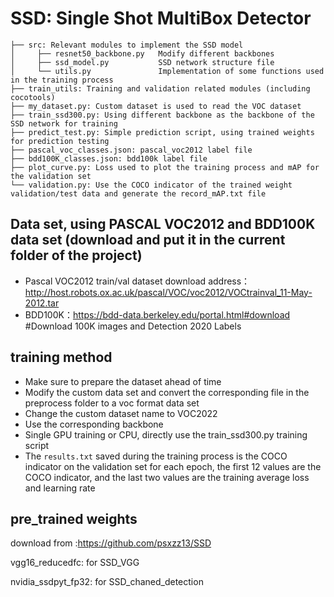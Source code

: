 # SSD: Single Shot MultiBox Detector
```
├── src: Relevant modules to implement the SSD model    
│     ├── resnet50_backbone.py   Modify different backbones 
│     ├── ssd_model.py           SSD network structure file 
│     └── utils.py               Implementation of some functions used in the training process
├── train_utils: Training and validation related modules (including cocotools)  
├── my_dataset.py: Custom dataset is used to read the VOC dataset    
├── train_ssd300.py: Using different backbone as the backbone of the SSD network for training  
├── predict_test.py: Simple prediction script, using trained weights for prediction testing 
├── pascal_voc_classes.json: pascal_voc2012 label file
├── bdd100K_classes.json: bdd100k label file
├── plot_curve.py: Loss used to plot the training process and mAP for the validation set
└── validation.py: Use the COCO indicator of the trained weight validation/test data and generate the record_mAP.txt file
```
## Data set, using PASCAL VOC2012 and BDD100K data set (download and put it in the current folder of the project)
* Pascal VOC2012 train/val dataset download address：http://host.robots.ox.ac.uk/pascal/VOC/voc2012/VOCtrainval_11-May-2012.tar
* BDD100K：https://bdd-data.berkeley.edu/portal.html#download #Download 100K images and Detection 2020 Labels


## training method
* Make sure to prepare the dataset ahead of time
* Modify the custom data set and convert the corresponding file in the preprocess folder to a voc format data set
* Change the custom dataset name to VOC2022
* Use the corresponding backbone
* Single GPU training or CPU, directly use the train_ssd300.py training script
* The `results.txt` saved during the training process is the COCO indicator on the validation set for each epoch, the first 12 values are the COCO indicator, and the last two values are the training average loss and learning rate

## pre_trained weights
 
download from :https://github.com/psxzz13/SSD
 
vgg16_reducedfc: for SSD_VGG

nvidia_ssdpyt_fp32: for SSD_chaned_detection
